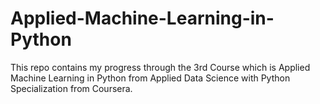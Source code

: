 # Applied-Machine-Learning-in-Python
This repo contains my progress through the 3rd Course which is Applied Machine Learning in Python from Applied Data Science with Python Specialization from Coursera.
